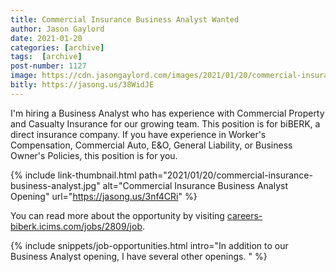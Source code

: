 ```yaml
---
title: Commercial Insurance Business Analyst Wanted
author: Jason Gaylord
date: 2021-01-20
categories: [archive]
tags:  [archive]
post-number: 1127
image: https://cdn.jasongaylord.com/images/2021/01/20/commercial-insurance-business-analyst.jpg
bitly: https://jasong.us/38WidJE
---
```


I'm hiring a Business Analyst who has experience with Commercial Property and Casualty Insurance for our growing team. This position is for biBERK, a direct insurance company. If you have experience in Worker's Compensation, Commercial Auto, E&O, General Liability, or Business Owner's Policies, this position is for you.

{% include link-thumbnail.html path="2021/01/20/commercial-insurance-business-analyst.jpg" alt="Commercial Insurance Business Analyst Opening" url="https://jasong.us/3nf4CRi" %}

You can read more about the opportunity by visiting [careers-biberk.icims.com/jobs/2809/job](https://jasong.us/3nf4CRi).

{% include snippets/job-opportunities.html intro="In addition to our Business Analyst opening, I have several other openings. " %}